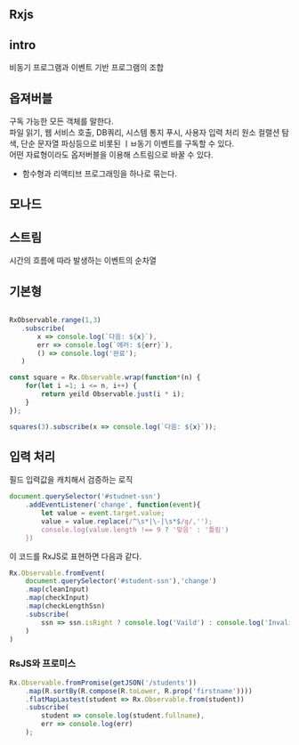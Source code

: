 ## Rxjs

## intro
비동기 프로그램과 이벤트 기반 프로그램의 조합

## 옵져버블
구독 가능한 모든 객체를 말한다.  
파일 읽기, 웹 서비스 호출, DB쿼리, 시스템 통지 푸시, 사용자 입력 처리 원소 컬랠션 탐색, 단순 문자열 파싱등으로 비롯된 ㅣㅂ동기 이벤트를 구독할 수 있다.  
어떤 자료형이라도 옵저버블을 이용해 스트림으로 바꿀 수 있다.
- 함수형과 리액티브 프로그래밍을 하나로 묶는다.
## 모나드


## 스트림
 시간의 흐름에 따라 발생하는 이벤트의 순차열


## 기본형
 ```js

 RxObservable.range(1,3)
    .subscribe(
        x => console.log(`다음: ${x}`),
        err => console.log(`에러: ${err}`),
        () => console.log('완료');
    )
```

```js
const square = Rx.Observable.wrap(function*(n) {
    for(let i =1; i <= n, i++) {
        return yeild Observable.just(i * i);
    }
});

squares(3).subscribe(x => console.log(`다음: ${x}`));
```


## 입력 처리
필드 입력값을 캐치해서 검증하는 로직
```js
document.querySelector('#studnet-ssn')
    .addEventListener('change', function(event){
        let value = event.target.value;
        value = value.replace(/^\s*|\-|\s*$/g/,'');
        console.log(value.length !== 9 ? '맞음' : '틀림')
    })
```
이 코드를 RxJS로 표현하면 다음과 같다.

```js
Rx.Observable.fromEvent(
    document.querySelector('#student-ssn'),'change')
    .map(cleanInput)
    .map(checkInput)
    .map(checkLengthSsn)
    .subscribe(
        ssn => ssn.isRight ? console.log('Vaild') : console.log('Invalid'); 
    )
)
```


### RsJS와 프로미스
```js
Rx.Observable.fromPromise(getJSON('/students'))
    .map(R.sortBy(R.compose(R.toLower, R.prop('firstname'))))
    .flatMapLastest(student => Rx.Observable.from(student))
    .subscribe(
        student => console.log(student.fullname),
        err => console.log(err)
    );
```

